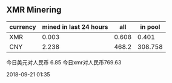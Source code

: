 ## XMR Minering

|currency|mined in last 24 hours|all|in pool|
|---|---|---|---|
|XMR|0.003|0.608|0.401|
|CNY|2.238|468.2|308.758|

今日美元对人民币 6.85	今日xmr对人民币769.63


2018-09-21 01:35